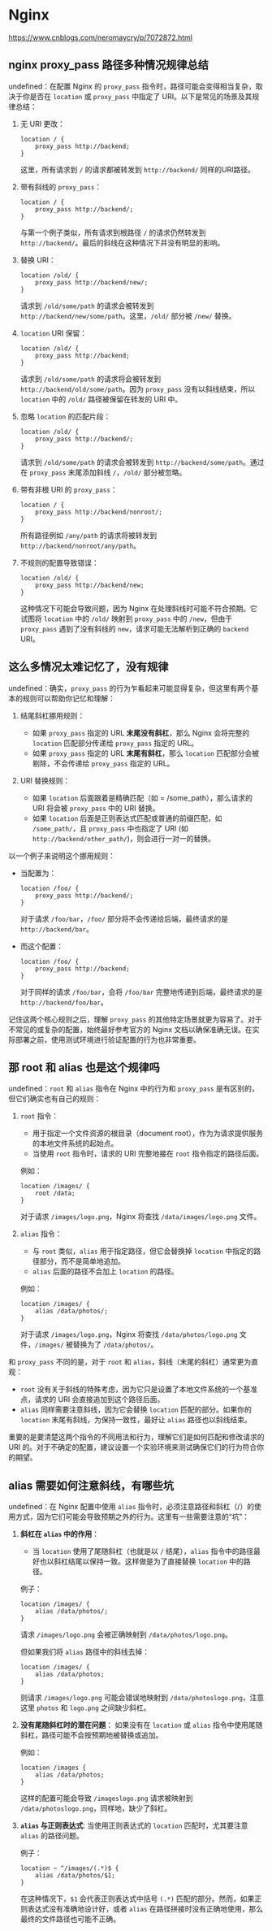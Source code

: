 # Nginx

<https://www.cnblogs.com/neromaycry/p/7072872.html>

## nginx proxy_pass 路径多种情况规律总结
undefined：在配置 Nginx 的 `proxy_pass` 指令时，路径可能会变得相当复杂，取决于你是否在 `location` 或 `proxy_pass` 中指定了 URI。以下是常见的场景及其规律总结：

1. 无 URI 更改：
   ```
   location / {
       proxy_pass http://backend;
   }
   ```
   这里，所有请求到 `/` 的请求都被转发到 `http://backend/` 同样的URI路径。

2. 带有斜线的 `proxy_pass`：
   ```
   location / {
       proxy_pass http://backend/;
   }
   ```
   与第一个例子类似，所有请求到根路径 `/` 的请求仍然转发到 `http://backend/`。最后的斜线在这种情况下并没有明显的影响。

3. 替换 URI：
   ```
   location /old/ {
       proxy_pass http://backend/new/;
   }
   ```
   请求到 `/old/some/path` 的请求会被转发到 `http://backend/new/some/path`。这里，`/old/` 部分被 `/new/` 替换。

4. `location` URI 保留：
   ```
   location /old/ {
       proxy_pass http://backend;
   }
   ```
   请求到 `/old/some/path` 的请求将会被转发到 `http://backend/old/some/path`。因为 `proxy_pass` 没有以斜线结束，所以 `location` 中的 `/old/` 路径被保留在转发的 URI 中。

5. 忽略 `location` 的匹配片段：
   ```
   location /old/ {
       proxy_pass http://backend/;
   }
   ```
   请求到 `/old/some/path` 的请求会被转发到 `http://backend/some/path`。通过在 `proxy_pass` 末尾添加斜线 `/`，`/old/` 部分被忽略。

6. 带有非根 URI 的 `proxy_pass`：
   ```
   location / {
       proxy_pass http://backend/nonroot/;
   }
   ```
   所有路径例如 `/any/path` 的请求将被转发到 `http://backend/nonroot/any/path`。

7. 不规则的配置导致错误：
   ```
   location /old/ {
       proxy_pass http://backend/new;
   }
   ```
   这种情况下可能会导致问题，因为 Nginx 在处理斜线时可能不符合预期。它试图将 `location` 中的 `/old/` 映射到 `proxy_pass` 中的 `/new`，但由于 `proxy_pass` 遇到了没有斜线的 `new`，请求可能无法解析到正确的 `backend` URI。


## 这么多情况太难记忆了，没有规律
undefined：确实，`proxy_pass` 的行为乍看起来可能显得复杂，但这里有两个基本的规则可以帮助你记忆和理解：

1. 结尾斜杠挪用规则：
   - 如果 `proxy_pass` 指定的 URL **末尾没有斜杠**，那么 Nginx 会将完整的 `location` 匹配部分传递给 `proxy_pass` 指定的 URL。
   - 如果 `proxy_pass` 指定的 URL **末尾有斜杠**，那么 `location` 匹配部分会被剔除，不会传递给 `proxy_pass` 指定的 URL。

2. URI 替换规则：
   - 如果 `location` 后面跟着是精确匹配（如 = /some_path），那么请求的 URI 将会被 `proxy_pass` 中的 URI 替换。
   - 如果 `location` 后面是正则表达式匹配或普通的前缀匹配，如 `/some_path/`，且 `proxy_pass` 中也指定了 URI (如 `http://backend/other_path/`)，则会进行一对一的替换。


以一个例子来说明这个挪用规则：

- 当配置为：
  ```
  location /foo/ {
      proxy_pass http://backend/;
  }
  ```
  对于请求 `/foo/bar`，`/foo/` 部分将不会传递给后端，最终请求的是 `http://backend/bar`。

- 而这个配置：
  ```
  location /foo/ {
      proxy_pass http://backend;
  }
  ```
  对于同样的请求 `/foo/bar`，会将 `/foo/bar` 完整地传递到后端，最终请求的是 `http://backend/foo/bar`。

记住这两个核心规则之后，理解 `proxy_pass` 的其他特定场景就更为容易了。对于不常见的或复杂的配置，始终最好参考官方的 Nginx 文档以确保准确无误。在实际部署之前，使用测试环境进行验证配置的行为也非常重要。
## 那 root 和 alias 也是这个规律吗
undefined：`root` 和 `alias` 指令在 Nginx 中的行为和 `proxy_pass` 是有区别的，但它们确实也有自己的规则：

1. `root` 指令：
   - 用于指定一个文件资源的根目录（document root），作为为请求提供服务的本地文件系统的起始点。
   - 当使用 `root` 指令时，请求的 URI 完整地接在 `root` 指令指定的路径后面。

   例如：
   ```nginx
   location /images/ {
       root /data;
   }
   ```
   对于请求 `/images/logo.png`，Nginx 将查找 `/data/images/logo.png` 文件。

2. `alias` 指令：
   - 与 `root` 类似，`alias` 用于指定路径，但它会替换掉 `location` 中指定的路径部分，而不是简单地追加。
   - `alias` 后面的路径不会加上 `location` 的路径。

   例如：
   ```nginx
   location /images/ {
       alias /data/photos/;
   }
   ```
   对于请求 `/images/logo.png`，Nginx 将查找 `/data/photos/logo.png` 文件，`/images/` 被替换为了 `/data/photos/`。

和 `proxy_pass` 不同的是，对于 `root` 和 `alias`，斜线（末尾的斜杠）通常更为直观：

- `root` 没有关于斜线的特殊考虑，因为它只是设置了本地文件系统的一个基准点，请求的 URI 会直接追加到这个路径后面。
- `alias` 同样需要注意斜线，因为它会替换 `location` 匹配的部分。如果你的 `location` 末尾有斜线，为保持一致性，最好让 `alias` 路径也以斜线结束。

重要的是要清楚这两个指令的不同用法和行为，理解它们是如何匹配和修改请求的 URI 的。对于不确定的配置，建议设置一个实验环境来测试确保它们的行为符合你的期望。
## alias 需要如何注意斜线，有哪些坑
undefined：在 Nginx 配置中使用 `alias` 指令时，必须注意路径和斜杠（/）的使用方式，因为它们可能会导致预期之外的行为。这里有一些需要注意的“坑”：

1. **斜杠在 `alias` 中的作用**：
   - 当 `location` 使用了尾随斜杠（也就是以 `/` 结尾），`alias` 指令中的路径最好也以斜杠结尾以保持一致。这样做是为了直接替换 `location` 中的路径。

   例子：
   ```nginx
   location /images/ {
       alias /data/photos/;
   }
   ```  
   请求 `/images/logo.png` 会被正确映射到 `/data/photos/logo.png`。

   但如果我们将 `alias` 路径中的斜线去掉：
   ```nginx
   location /images/ {
       alias /data/photos;
   }
   ```
   则请求 `/images/logo.png` 可能会错误地映射到 `/data/photoslogo.png`，注意这里 `photos` 和 `logo.png` 之间缺少斜杠。

2. **没有尾随斜杠时的潜在问题**：
   如果没有在 `location` 或 `alias` 指令中使用尾随斜杠，路径可能不会按预期地被替换或追加。

   例如：
   ```nginx
   location /images {
       alias /data/photos;
   }
   ```
   这样的配置可能会导致 `/imageslogo.png` 请求被映射到 `/data/photoslogo.png`，同样地，缺少了斜杠。

3. **`alias` 与正则表达式**:
   当使用正则表达式的 `location` 匹配时，尤其要注意 `alias` 的路径问题。

   例子：
   ```nginx
   location ~ ^/images/(.*)$ {
       alias /data/photos/$1;
   }
   ```
   在这种情况下，`$1` 会代表正则表达式中括号 `(.*)` 匹配的部分。然而，如果正则表达式没有准确地设计好，或者 `alias` 在路径拼接时没有正确地使用，那么最终的文件路径也可能不正确。

